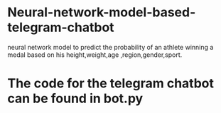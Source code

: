 # Neural-network-model-based-telegram-chatbot
 neural network model to predict the probability of an athlete winning a medal based on his height,weight,age ,region,gender,sport.

# The code for the telegram chatbot can be found in bot.py

